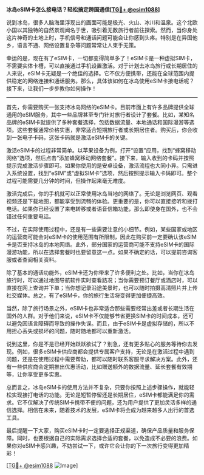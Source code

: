 **冰岛eSIM卡怎么接电话？轻松搞定跨国通信[[TG💪+ @esim1088](https://t.me/s/esim1088)]**

说到冰岛，很多人脑海里浮现出的画面可能是极光、火山、冰川和温泉。这个北欧小国以其独特的自然景观闻名于世，吸引着无数旅行者前往探索。然而，当你身处这片神奇的土地上时，手机信号和通话问题可能会让你感到头疼。特别是在异国他乡，语言不通、网络设置复杂等问题常常让人束手无策。

幸运的是，现在有了eSIM卡，一切都变得简单多了！eSIM卡是一种虚拟SIM卡，不需要实体卡槽，可以直接通过手机设置激活。对于计划去冰岛旅行或长期居住的人来说，eSIM卡无疑是一个绝佳的选择。它不仅方便携带，还能在全球范围内提供稳定的网络连接和通话服务。那么，具体该如何在冰岛使用eSIM卡接电话呢？接下来，让我们一步步教你如何操作！

---

首先，你需要购买一张支持冰岛网络的eSIM卡。目前市面上有许多品牌提供全球通用的eSIM服务，其中一些品牌甚至专门针对旅行者设计了套餐。比如，某知名品牌的eSIM卡就提供了多种套餐选择，包括数据流量、本地通话和国际漫游等选项。这些套餐通常价格实惠，非常适合短期旅行者或长期居住者。购买后，你会收到一张电子卡码，这张卡码就是激活eSIM卡的关键。

激活eSIM卡的过程非常简单。以苹果设备为例，打开“设置”应用，找到“蜂窝移动网络”选项，然后点击“添加蜂窝移动网络套餐”。接下来，输入收到的卡码并按照提示完成激活步骤即可。如果你使用的是安卓设备，激活流程也大同小异。只需进入系统设置，找到“eSIM”或“虚拟SIM卡”选项，然后按照提示输入卡码即可。整个过程可能需要几分钟的时间，但操作起来毫无难度。

激活完成后，你的手机就可以正常使用冰岛当地的网络了。无论是浏览网页、观看视频还是下载地图，都能享受到流畅的体验。更重要的是，你可以直接接听和拨打电话。如果你已经设置了来电转移或者语音信箱功能，那么即使身在国外，也不会错过任何重要电话。

不过，在实际使用过程中，还是有一些需要注意的小细节。例如，某些国家或地区的运营商可能会对eSIM卡的使用范围有所限制，因此在购买前一定要确认该eSIM卡是否支持冰岛的本地网络。此外，部分国家的运营商可能不支持eSIM卡的国际漫游功能，所以在选择套餐时也要留意这一点。如果不确定的话，可以提前咨询客服或者查阅相关资料。

除了基本的通话功能外，eSIM卡还为你带来了许多便利之处。比如，当你在冰岛旅行时，可以通过地图导航软件实时查看路况；当你需要预订餐厅或酒店时，可以直接在网上查询并下单；当你想记录沿途美景时，也可以随时拍摄高清照片并上传社交媒体。总之，有了eSIM卡，你的旅行生活将变得更加便捷高效。

当然，除了旅行场景之外，eSIM卡也非常适合那些需要经常出差或者长期生活在国外的人群。对于他们来说，eSIM卡不仅能够节省更换SIM卡的时间成本，还可以避免因语言障碍而导致的操作失误。而且，由于eSIM卡是虚拟存储的，所以不用担心丢失或损坏的问题，随时随地都可以重新激活。

说到这里，你是不是已经开始跃跃欲试了？别急，还有更多贴心的服务等待你去发现。例如，很多eSIM卡供应商都会提供专属客户支持，无论是在激活过程中遇到问题，还是在使用过程中需要帮助，都可以随时联系客服寻求解决方案。此外，还有一些供应商会定期推出优惠活动，比如赠送额外的数据流量、延长套餐有效期等，让你享受更多实惠。

总而言之，冰岛eSIM卡的使用方法并不复杂，只要你按照上述步骤操作，就能轻松实现接打电话的功能。无论是短暂停留还是长期居住，eSIM卡都能满足你的需求。它不仅解决了传统SIM卡携带不便的问题，还为用户提供了更加灵活多样的通信选择。相信在未来，随着技术的发展，eSIM卡将会成为越来越多人出行的首选工具。

最后提醒一下大家，购买eSIM卡时一定要选择正规渠道，确保产品质量和服务保障。同时，也要根据自己的实际需求选择合适的套餐，以免造成不必要的浪费。如果你对eSIM卡感兴趣，不妨尝试一下，或许它会让你的下一次旅行变得更加精彩！

[[TG💪+ @esim1088](https://t.me/s/esim1088) ![Image](https://i.postimg.cc/4NQfJmqS/Snipaste-2025-05-13-00-14-12.png)]